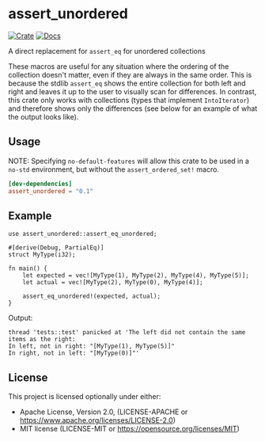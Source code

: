 # assert_unordered

[![Crate](https://img.shields.io/crates/v/assert_unordered)](https://crates.io/crates/assert_unordered)
[![Docs](https://docs.rs/assert_unordered/badge.svg)](https://docs.rs/assert_unordered)

A direct replacement for `assert_eq` for unordered collections

These macros are useful for any situation where the ordering of the collection doesn't matter, even
if they are always in the same order. This is because the stdlib `assert_eq` shows the entire
collection for both left and right and leaves it up to the user to visually scan for differences.
In contrast, this crate only works with collections (types that implement `IntoIterator`) and
therefore shows only the differences (see below for an example of what the output looks like).

## Usage

NOTE: Specifying `no-default-features` will allow this crate to be used in a
`no-std` environment, but without the `assert_ordered_set!` macro.

```toml
[dev-dependencies]
assert_unordered = "0.1"
```

## Example
```rust, should_panic
use assert_unordered::assert_eq_unordered;

#[derive(Debug, PartialEq)]
struct MyType(i32);

fn main() {
    let expected = vec![MyType(1), MyType(2), MyType(4), MyType(5)];
    let actual = vec![MyType(2), MyType(0), MyType(4)];

    assert_eq_unordered!(expected, actual);
}
```

Output:
```text
thread 'tests::test' panicked at 'The left did not contain the same items as the right:
In left, not in right: "[MyType(1), MyType(5)]"
In right, not in left: "[MyType(0)]"'
```

## License

This project is licensed optionally under either:

* Apache License, Version 2.0, (LICENSE-APACHE
  or https://www.apache.org/licenses/LICENSE-2.0)
* MIT license (LICENSE-MIT or https://opensource.org/licenses/MIT)
